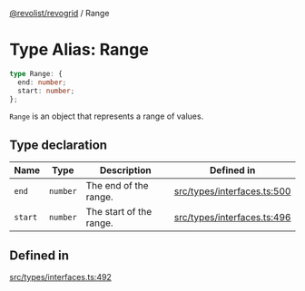 [@revolist/revogrid](README.md) / Range

# Type Alias: Range

```ts
type Range: {
  end: number;
  start: number;
};
```

`Range` is an object that represents a range of values.

## Type declaration

| Name | Type | Description | Defined in |
| ------ | ------ | ------ | ------ |
| `end` | `number` | The end of the range. | [src/types/interfaces.ts:500](https://github.com/revolist/revogrid/blob/aad859c5867a15f34f8919817adea85dcff4ee63/src/types/interfaces.ts#L500) |
| `start` | `number` | The start of the range. | [src/types/interfaces.ts:496](https://github.com/revolist/revogrid/blob/aad859c5867a15f34f8919817adea85dcff4ee63/src/types/interfaces.ts#L496) |

## Defined in

[src/types/interfaces.ts:492](https://github.com/revolist/revogrid/blob/aad859c5867a15f34f8919817adea85dcff4ee63/src/types/interfaces.ts#L492)
